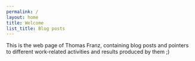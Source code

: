 ```yaml
---
permalink: /
layout: home
title: Welcome
list_title: Blog posts
---
```


This is the web page of Thomas Franz, containing blog posts and pointers to different work-related activities and results produced by them ;)

